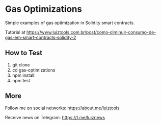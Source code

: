 # Gas Optimizations
Simple examples of gas optimization in Solidity smart contracts.

Tutorial at https://www.luiztools.com.br/post/como-diminuir-consumo-de-gas-em-smart-contracts-solidity-2

## How to Test
1. git clone
2. cd gas-optimizations
3. npm install
4. npm test

## More

Follow me on social networks: https://about.me/luiztools

Receive news on Telegram: https://t.me/luiznews

